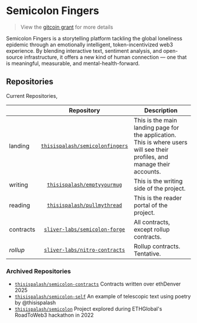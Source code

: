 # Semicolon Fingers
> View the [gitcoin grant](https://explorer.gitcoin.co/#/projects/0xe728c3a26d5154476ce35ffdfd47afab7307da93e1ba0194feab18db8efd8138) for more details

Semicolon Fingers is a storytelling platform tackling the global loneliness epidemic through an emotionally intelligent, token-incentivized web3 experience. By blending interactive text, sentiment analysis, and open-source infrastructure, it offers a new kind of human connection — one that is meaningful, measurable, and mental-health-forward.

## Repositories

Current Repositories,

| | Repository | Description |
| --- | :---: | --- |
| landing | [`thisispalash/semicolonfingers`](https://github.com/thisispalash/semicolonfingers) | This is the main landing page for the application. This is where users will see their profiles, and manage their accounts. |
| writing | [`thisispalash/emptyyourmug`](https://github.com/thisispalash/emptyyourmug) | This is the writing side of the project. |
| reading | [`thisispalash/pullmythread`](https://github.com/thisispalash/pullmythread) | This is the reader portal of the project. |
| contracts | [`sliver-labs/semicolon-forge`](https://github.com/sliver-labs/semicolon-forge) | All contracts, except rollup contracts. |
| _rollup_ | [`sliver-labs/nitro-contracts`](https://github.com/sliver-labs/nitro-contracts) | Rollup contracts. Tentative. |


### Archived Repositories

- [`thisispalash/semicolon-contracts`](https://github.com/thisispalash/semicolon-contracts/tree/2-story) Contracts written over ethDenver 2025
- [`thisispalash/semicolon-self`](https://github.com/thisispalash/semicolon-self) An example of telescopic text using poetry by @thisispalash
- [`thisispalash/semicolon`](https://github.com/thisispalash/semicolon) Project explored during ETHGlobal's RoadToWeb3 hackathon in 2022
